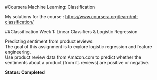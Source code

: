 #Coursera Machine Learning: Classification

My solutions for the course : https://www.coursera.org/learn/ml-classification/

##Classification Week 1: Linear Classifiers & Logistic Regression

Predicting sentiment from product reviews: <br />
The goal of this assignment is to explore logistic regression and feature engineering. <br />
Use product review data from Amazon.com to predict whether the sentiments about a product (from its reviews) are positive or negative.

<b>Status: Completed</b>
